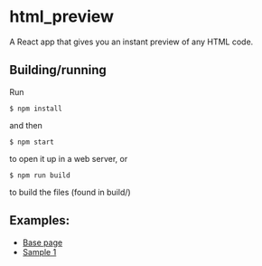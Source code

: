 # html_preview

A React app that gives you an instant preview of any HTML code.

## Building/running
Run
```shell
$ npm install
```
and then
```shell
$ npm start
```
to open it up in a web server, or
```shell
$ npm run build
```
to build the files (found in build/)

## Examples:

* [Base page](https://static.henderea.com/html_preview/)
* [Sample 1](https://static.henderea.com/html_preview/?content=DwEwlgbgBAzgLgTwDYFMC8AiOKAecC0AhkmAOYB2AXFAMYrnYBOA3BgHwBQoksiqmAB0Ihw5UpQBMABgE5mAW0KNSYKjLkAjAPaMQKRtQCM6qFoCucGCjjNwMAUkIJKqkuRT4NSLTQDWzLQh9ADNvAHdKAAswEXpWTm5oeGR0DCERVXF1BSUVNVkc5VVPLTg4LXkjKWztXX0q2ShVKxs7BycXcjcPLx9%2FMJi4SMoAVkMJAsiUMki4UfGCwJDwqJi9cniucCS%2BVMUi%2FLl00SyCtsdnV1Ue7z9mAZAh%2BYm5KZm5sZeAoMZQrQjorENuxgGB5KRYIwaJgAPRgwikFAwOE0LTkACCwWCqjAiAAdAIxBgoA8hphPsS3qRZuTxsTkvw0sITpRsvs8qzWFAYWxgDDtgl%2BZBBQKuEKIGwgA%3D)